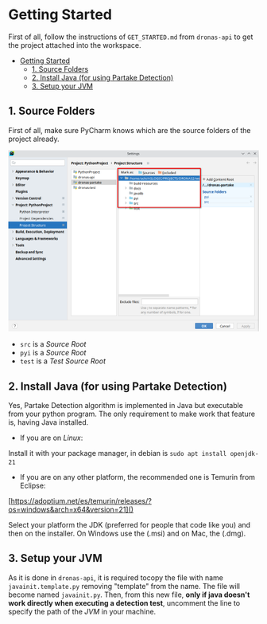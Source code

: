 # Getting Started

First of all, follow the instructions of `GET_STARTED.md` from `dronas-api` to get the project attached into the workspace.

<!-- TOC -->
* [Getting Started](#getting-started)
  * [1. Source Folders](#1-source-folders)
  * [2. Install Java (for using Partake Detection)](#2-install-java-for-using-partake-detection)
  * [3. Setup your JVM](#3-setup-your-jvm)
<!-- TOC -->

## 1. Source Folders

First of all, make sure PyCharm knows which are the source folders of the project already.

![settings-project-structure.png](imgs/settings-project-structure.png)

- `src` is a _Source Root_
- `pyi` is a _Source Root_
- `test` is a _Test Source Root_


## 2. Install Java (for using Partake Detection)

Yes, Partake Detection algorithm is implemented in Java but executable from your python program. The only requirement to make work that feature is, having Java installed.

- If you are on *Linux*:

Install it with your package manager, in debian is `sudo apt install openjdk-21`

- If you are on any other platform, the recommended one is Temurin from Eclipse:

[https://adoptium.net/es/temurin/releases/?os=windows&arch=x64&version=21]()

Select your platform the JDK (preferred for people that code like you) and then on the installer. On Windows use the (.msi) and on Mac, the (.dmg).


## 3. Setup your JVM

As it is done in `dronas-api`, it is required tocopy the file with name `javainit.template.py` removing "template" from the name. The file will become named `javainit.py`.
Then, from this new file, **only if java doesn't work directly when executing a detection test**, uncomment the line to specify the path of the _JVM_ in your machine.
